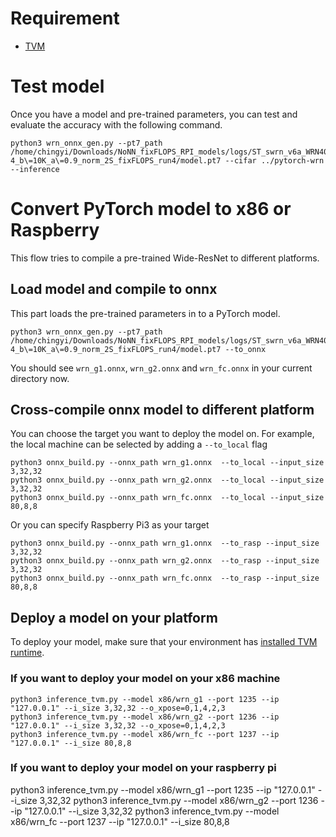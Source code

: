 # Requirement

- [TVM](https://docs.tvm.ai/install/from_source.html)

# Test model

Once you have a model and pre-trained parameters, you can test and evaluate the accuracy with the following command.
```
python3 wrn_onnx_gen.py --pt7_path /home/chingyi/Downloads/NoNN_fixFLOPS_RPI_models/logs/ST_swrn_v6a_WRN40-4_b\=10K_a\=0.9_norm_2S_fixFLOPS_run4/model.pt7 --cifar ../pytorch-wrn --inference
```

# Convert PyTorch model to x86 or Raspberry

This flow tries to compile a pre-trained Wide-ResNet to different platforms.

## Load model and compile to onnx
This part loads the pre-trained parameters in to a PyTorch model.
```
python3 wrn_onnx_gen.py --pt7_path /home/chingyi/Downloads/NoNN_fixFLOPS_RPI_models/logs/ST_swrn_v6a_WRN40-4_b\=10K_a\=0.9_norm_2S_fixFLOPS_run4/model.pt7 --to_onnx
```
You should see ```wrn_g1.onnx```, ```wrn_g2.onnx``` and ```wrn_fc.onnx``` in your current directory now.

## Cross-compile onnx model to different platform
You can choose the target you want to deploy the model on. For example, the local machine can be selected by adding a ```--to_local``` flag
```
python3 onnx_build.py --onnx_path wrn_g1.onnx  --to_local --input_size 3,32,32
python3 onnx_build.py --onnx_path wrn_g2.onnx  --to_local --input_size 3,32,32
python3 onnx_build.py --onnx_path wrn_fc.onnx  --to_local --input_size 80,8,8

```
Or you can specify Raspberry Pi3 as your target
```
python3 onnx_build.py --onnx_path wrn_g1.onnx  --to_rasp --input_size 3,32,32
python3 onnx_build.py --onnx_path wrn_g2.onnx  --to_rasp --input_size 3,32,32
python3 onnx_build.py --onnx_path wrn_fc.onnx  --to_rasp --input_size 80,8,8
```

## Deploy a model on your platform
To deploy your model, make sure that your environment has [installed TVM runtime](https://docs.tvm.ai/tutorials/nnvm/deploy_model_on_rasp.html#build-tvm-runtime-on-device).

### If you want to deploy your model on your x86 machine
```
python3 inference_tvm.py --model x86/wrn_g1 --port 1235 --ip "127.0.0.1" --i_size 3,32,32 --o_xpose=0,1,4,2,3
python3 inference_tvm.py --model x86/wrn_g2 --port 1236 --ip "127.0.0.1" --i_size 3,32,32 --o_xpose=0,1,4,2,3
python3 inference_tvm.py --model x86/wrn_fc --port 1237 --ip "127.0.0.1" --i_size 80,8,8
```

### If you want to deploy your model on your raspberry pi
python3 inference_tvm.py --model x86/wrn_g1 --port 1235 --ip "127.0.0.1" --i_size 3,32,32
python3 inference_tvm.py --model x86/wrn_g2 --port 1236 --ip "127.0.0.1" --i_size 3,32,32
python3 inference_tvm.py --model x86/wrn_fc --port 1237 --ip "127.0.0.1" --i_size 80,8,8
